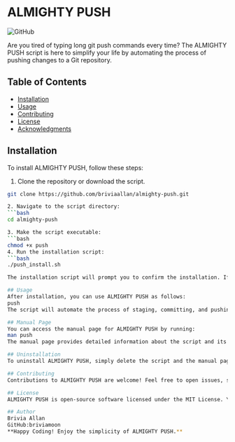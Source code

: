# ALMIGHTY PUSH

![GitHub](https://img.shields.io/github/license/briviamoon/Handy_Shell_scripts/Almighty_push)

Are you tired of typing long git push commands every time? The ALMIGHTY PUSH script is here to simplify your life by automating the process of pushing changes to a Git repository.

## Table of Contents

- [Installation](#installation)
- [Usage](#usage)
- [Contributing](#contributing)
- [License](#license)
- [Acknowledgments](#acknowledgments)

## Installation

To install ALMIGHTY PUSH, follow these steps:

1. Clone the repository or download the script.

```bash
git clone https://github.com/briviaallan/almighty-push.git

2. Navigate to the script directory:
```bash
cd almighty-push

3. Make the script executable:
```bash
chmod +x push
4. Run the installation script:
```bash
./push_install.sh

The installation script will prompt you to confirm the installation. If you agree, it will copy the script to a suitable location and set up the manual page (man page) for you.

## Usage
After installation, you can use ALMIGHTY PUSH as follows:
push
The script will automate the process of staging, committing, and pushing changes to your Git repository.

## Manual Page
You can access the manual page for ALMIGHTY PUSH by running:
man push
The manual page provides detailed information about the script and its usage.

## Uninstallation
To uninstall ALMIGHTY PUSH, simply delete the script and the manual page if you no longer need them.

## Contributing
Contributions to ALMIGHTY PUSH are welcome! Feel free to open issues, submit pull requests, or improve the script in any way you see fit.

## License
ALMIGHTY PUSH is open-source software licensed under the MIT License. You are free to use, modify, and distribute this script.

## Author
Brivia Allan
GitHub:briviamoon
**Happy Coding! Enjoy the simplicity of ALMIGHTY PUSH.**
